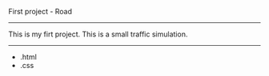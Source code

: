 First project - Road

------------------------------


This is my firt project. This is a small traffic simulation. 

-------------------------------


+ .html
+ .css 